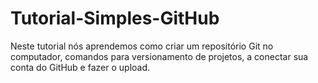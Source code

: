 # Tutorial-Simples-GitHub
Neste tutorial nós aprendemos como criar um repositório Git no computador, comandos para versionamento de projetos, a conectar sua conta do GitHub e fazer o upload.
